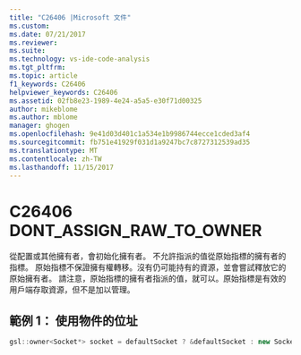 ```yaml
---
title: "C26406 |Microsoft 文件"
ms.custom: 
ms.date: 07/21/2017
ms.reviewer: 
ms.suite: 
ms.technology: vs-ide-code-analysis
ms.tgt_pltfrm: 
ms.topic: article
f1_keywords: C26406
helpviewer_keywords: C26406
ms.assetid: 02fb8e23-1989-4e24-a5a5-e30f71d00325
author: mikeblome
ms.author: mblome
manager: ghogen
ms.openlocfilehash: 9e41d03d401c1a534e1b9986744ecce1cded3af4
ms.sourcegitcommit: fb751e41929f031d1a9247bc7c8727312539ad35
ms.translationtype: MT
ms.contentlocale: zh-TW
ms.lasthandoff: 11/15/2017
---
```

# <a name="c26406--dontassignrawtoowner"></a>C26406 DONT_ASSIGN_RAW_TO_OWNER
從配置或其他擁有者，會初始化擁有者。 不允許指派的值從原始指標的擁有者的指標。 原始指標不保證擁有權轉移。沒有仍可能持有的資源，並會嘗試釋放它的原始擁有者。 請注意，原始指標的擁有者指派的值，就可以。原始指標是有效的用戶端存取資源，但不是加以管理。

## <a name="example-1--using-address-of-object"></a>範例 1： 使用物件的位址
```cpp
gsl::owner<Socket*> socket = defaultSocket ? &defaultSocket : new Socket(); // C26406
```
